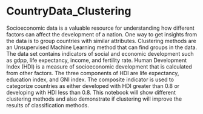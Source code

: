 # CountryData_Clustering
Socioeconomic data is a valuable resource for understanding how different factors can affect the 
development of a nation. One way to get insights from the data is to group countries with similar 
attributes. Clustering methods are an Unsupervised Machine Learning method that can find groups in the data. 
The data set contains indicators of social and economic development such as gdpp, life expectancy, income, and fertility rate. 
Human Development Index (HDI) is a measure of socioeconomic development that is calculated from other factors. 
The three components of HDI are life expectancy, education index, and GNI index. The composite indicator is used to categorize 
countries as either developed with HDI greater than 0.8 or developing with HDI less than 0.8. This notebook will show 
different clustering methods and also demonstrate if clustering will improve the results of classification methods.
